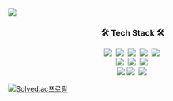 <div align-center>
  <img src="https://capsule-render.vercel.app/api?type=waving&color=auto&height=200&section=header&text=Jinhyup-Mok;&fontSize=90" />
</div>
<h3 align="center">🛠 Tech Stack 🛠</h3>
<p align="center">
  <img src="https://img.shields.io/badge/Java-007396?style=flat-square&logo=Java&logoColor=white"/></a>&nbsp
  <img src="https://img.shields.io/badge/C++-00599C?style=flat-square&logo=C%2B%2B&logoColor=white"/></a>&nbsp
  <img src="https://img.shields.io/badge/Python-3766AB?style=flat-square&logo=Python&logoColor=white"/></a>&nbsp
  <img src="https://img.shields.io/badge/Javascript-ffb13b?style=flat-square&logo=javascript&logoColor=white"/></a>&nbsp
  <img src="https://img.shields.io/badge/Node.js-339933?style=flat-square&logo=Node.js&logoColor=white"/></a>&nbsp
  <br>
  <img src="https://img.shields.io/badge/macOS-000000?style=flat-square&logo=Apple&logoColor=white"/></a>&nbsp
  <img src="https://img.shields.io/badge/Linux-FCC624?style=flat-square&logo=Linux&logoColor=white"/></a>&nbsp
  <img src="https://img.shields.io/badge/MSWindows-5E5E5E?style=flat-square&logo=Microsoft&logoColor=white"/></a>&nbsp
  <br>
  <img src="https://img.shields.io/badge/HTML-1A2477?style=flat-square&logo=html5&logoColor=white"/>
  <img src="https://img.shields.io/badge/css-FABF15?style=flat-square&logo=css3&logoColor=white"/></a>&nbsp 
  <img src="https://img.shields.io/badge/Mysql-11B48A?style=flat-square&logo=MySql&logoColor=white"/></a>&nbsp 
</p>

[![Solved.ac프로필](http://mazassumnida.wtf/api/v2/generate_badge?boj=mokjh1117)](https://solved.ac/mokjh1117)

